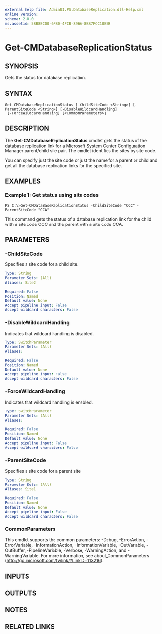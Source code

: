 ```yaml
---
external help file: AdminUI.PS.DatabaseReplication.dll-Help.xml
online version: 
schema: 2.0.0
ms.assetid: 5BB8ECD0-6FB0-4FCB-8966-8BB7FCC10E5B
---
```


# Get-CMDatabaseReplicationStatus

## SYNOPSIS
Gets the status for database replication.

## SYNTAX

```
Get-CMDatabaseReplicationStatus [-ChildSiteCode <String>] [-ParentSiteCode <String>] [-DisableWildcardHandling]
 [-ForceWildcardHandling] [<CommonParameters>]
```

## DESCRIPTION
The **Get-CMDatabaseReplicationStatus** cmdlet gets the status of the database replication link for a Microsoft System Center Configuration Manager parent/child site pair.
The cmdlet identifies the sites by site code.

You can specify just the site code or just the name for a parent or child and get all the database replication links for the specified site.

## EXAMPLES

### Example 1: Get status using site codes
```
PS C:\>Get-CMDataBaseReplicationStatus -ChildSiteCode "CCC" -ParentSiteCode "CCA"
```

This command gets the status of a database replication link for the child with a site code CCC and the parent with a site code CCA.

## PARAMETERS

### -ChildSiteCode
Specifies a site code for a child site.

```yaml
Type: String
Parameter Sets: (All)
Aliases: Site2

Required: False
Position: Named
Default value: None
Accept pipeline input: False
Accept wildcard characters: False
```

### -DisableWildcardHandling
Indicates that wildcard handling is disabled.

```yaml
Type: SwitchParameter
Parameter Sets: (All)
Aliases: 

Required: False
Position: Named
Default value: None
Accept pipeline input: False
Accept wildcard characters: False
```

### -ForceWildcardHandling
Indicates that wildcard handling is enabled.

```yaml
Type: SwitchParameter
Parameter Sets: (All)
Aliases: 

Required: False
Position: Named
Default value: None
Accept pipeline input: False
Accept wildcard characters: False
```

### -ParentSiteCode
Specifies a site code for a parent site.

```yaml
Type: String
Parameter Sets: (All)
Aliases: Site1

Required: False
Position: Named
Default value: None
Accept pipeline input: False
Accept wildcard characters: False
```

### CommonParameters
This cmdlet supports the common parameters: -Debug, -ErrorAction, -ErrorVariable, -InformationAction, -InformationVariable, -OutVariable, -OutBuffer, -PipelineVariable, -Verbose, -WarningAction, and -WarningVariable. For more information, see about_CommonParameters (http://go.microsoft.com/fwlink/?LinkID=113216).

## INPUTS

## OUTPUTS

## NOTES

## RELATED LINKS


